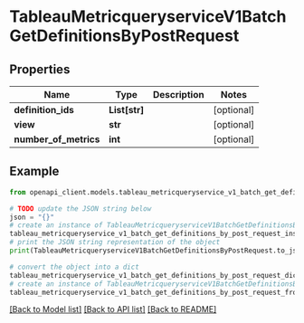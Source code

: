 # TableauMetricqueryserviceV1BatchGetDefinitionsByPostRequest


## Properties

Name | Type | Description | Notes
------------ | ------------- | ------------- | -------------
**definition_ids** | **List[str]** |  | [optional] 
**view** | **str** |  | [optional] 
**number_of_metrics** | **int** |  | [optional] 

## Example

```python
from openapi_client.models.tableau_metricqueryservice_v1_batch_get_definitions_by_post_request import TableauMetricqueryserviceV1BatchGetDefinitionsByPostRequest

# TODO update the JSON string below
json = "{}"
# create an instance of TableauMetricqueryserviceV1BatchGetDefinitionsByPostRequest from a JSON string
tableau_metricqueryservice_v1_batch_get_definitions_by_post_request_instance = TableauMetricqueryserviceV1BatchGetDefinitionsByPostRequest.from_json(json)
# print the JSON string representation of the object
print(TableauMetricqueryserviceV1BatchGetDefinitionsByPostRequest.to_json())

# convert the object into a dict
tableau_metricqueryservice_v1_batch_get_definitions_by_post_request_dict = tableau_metricqueryservice_v1_batch_get_definitions_by_post_request_instance.to_dict()
# create an instance of TableauMetricqueryserviceV1BatchGetDefinitionsByPostRequest from a dict
tableau_metricqueryservice_v1_batch_get_definitions_by_post_request_from_dict = TableauMetricqueryserviceV1BatchGetDefinitionsByPostRequest.from_dict(tableau_metricqueryservice_v1_batch_get_definitions_by_post_request_dict)
```
[[Back to Model list]](../README.md#documentation-for-models) [[Back to API list]](../README.md#documentation-for-api-endpoints) [[Back to README]](../README.md)


